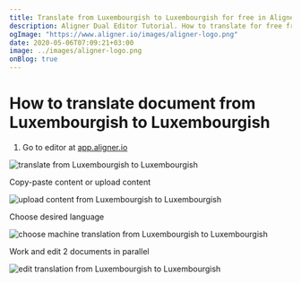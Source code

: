```yaml
---
title: Translate from Luxembourgish to Luxembourgish for free in Aligner Editor
description: Aligner Dual Editor Tutorial. How to translate for free from Luxembourgish to Luxembourgish. Aligner is multilingual document management platform. 
ogImage: "https://www.aligner.io/images/aligner-logo.png"
date: 2020-05-06T07:09:21+03:00
image: ../images/aligner-logo.png
onBlog: true
---
```


# How to translate document from Luxembourgish to Luxembourgish

1. Go to editor at [app.aligner.io](https://app.aligner.io "Aligner App web page")

![translate from Luxembourgish to Luxembourgish](../aligner-blank-editor.png "translate from Luxembourgish to Luxembourgish")

Copy-paste content or upload content

![upload content from Luxembourgish to Luxembourgish](../aligner-uploaded-document.png "upload content from Luxembourgish to Luxembourgish")

Choose desired language

![choose machine translation from Luxembourgish to Luxembourgish](../aligner-language-dropdown.png "choose machine translation from Luxembourgish to Luxembourgish")

Work and edit 2 documents in parallel

![edit translation from Luxembourgish to Luxembourgish](../aligner-double-sitded-editor.png "edit translation from Luxembourgish to Luxembourgish")

